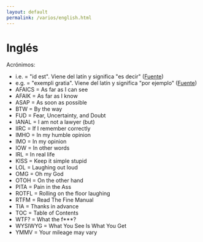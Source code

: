```yaml
---
layout: default
permalink: /varios/english.html
---
```


# Inglés

Acrónimos:

*  i.e. = "id est". Viene del latín y significa "es decir" ([Fuente](http://www.wordreference.com/es/translation.asp?tranword=i.e.))
*  e.g. = "exempli gratia". Viene del latín y significa "por ejemplo" ([Fuente](http://www.wordreference.com/es/translation.asp?tranword=e.g.))
*  AFAICS = As far as I can see
*  AFAIK = As far as I know
*  ASAP = As soon as possible
*  BTW = By the way
*  FUD = Fear, Uncertainty, and Doubt
*  IANAL = I am not a lawyer (but)
*  IIRC = If I remember correctly
*  IMHO = In my humble opinion
*  IMO = In my opinion
*  IOW = In other words
*  IRL = In real life
*  KISS = Keep it simple stupid
*  LOL = Laughing out loud
*  OMG = Oh my God
*  OTOH = On the other hand
*  PITA = Pain in the Ass
*  ROTFL = Rolling on the floor laughing
*  RTFM = Read The Fine Manual
*  TIA = Thanks in advance
*  TOC = Table of Contents
*  WTF? = What the f***?
*  WYSIWYG = What You See Is What You Get
*  YMMV = Your mileage may vary
